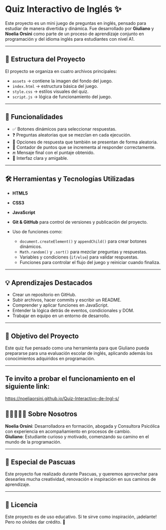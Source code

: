 # Quiz Interactivo de Inglés ✨  

Este proyecto es un mini juego de preguntas en inglés, pensado para estudiar de manera divertida y dinámica. Fue desarrollado por **Giuliano** y **Noelia Orsini** como parte de un proceso de aprendizaje conjunto en programación y del idioma inglés para estudiantes con nivel A1.

---

## 📌 Estructura del Proyecto

El proyecto se organiza en cuatro archivos principales:

- `assets` → contiene la imagen del fondo del juego.
- `index.html` → estructura básica del juego.
- `style.css` → estilos visuales del quiz.
- `script.js` → lógica de funcionamiento del juego.

---

## 🧠 Funcionalidades

- ✅ Botones dinámicos para seleccionar respuestas.
- ❓ Preguntas aleatorias que se mezclan en cada ejecución.
- 🔄 Opciones de respuesta que también se presentan de forma aleatoria.
- 🧮 Contador de puntos que se incrementa al responder correctamente.
- 🔚 Mensaje final con el puntaje obtenido.
- 🎨 Interfaz clara y amigable.

---

## 🛠️ Herramientas y Tecnologías Utilizadas

- **HTML5**  
- **CSS3**  
- **JavaScript** 
- **Git & GitHub** para control de versiones y publicación del proyecto.

- Uso de funciones como:
  - `document.createElement()` y `appendChild()` para crear botones dinámicos.
  - `Math.random()` y `.sort()` para mezclar preguntas y respuestas.
  - Variables y condiciones (`if/else`) para validar respuestas.
  - Funciones para controlar el flujo del juego y reiniciar cuando finaliza.

---

## 💡 Aprendizajes Destacados

- Crear un repositorio en GitHub.
- Subir archivos, hacer commits y escribir un README.
- Comprender y aplicar funciones en JavaScript.
- Entender la lógica detrás de eventos, condicionales y DOM.
- Trabajar en equipo en un entorno de desarrollo.

---

## 🎯 Objetivo del Proyecto

Este quiz fue pensado como una herramienta para que Giuliano pueda prepararse para una evaluación escolar de inglés, aplicando además los conocimientos adquiridos en programación.

---

## Te invito a probar el funcionamiento en el siguiente link:

https://noeliaorsini.github.io/Quiz-Interactivo-de-Ingl-s/

## 👩🏻‍💻👦🏻 Sobre Nosotros

**Noelia Orsini**: Desarrolladora en formación, abogada y Consultora Psicólica con experiencia en acompañamiento en procesos de cambio.  
**Giuliano**: Estudiante curioso y motivado, comenzando su camino en el mundo de la programación.

---

## 🐣 Especial de Pascuas

Este proyecto fue realizado durante Pascuas, y queremos aprovechar para desearles mucha creatividad, renovación e inspiración en sus caminos de aprendizaje.

---

## 📎 Licencia

Este proyecto es de uso educativo. Si te sirve como inspiración, ¡adelante! Pero no olvides dar crédito. 🙌


